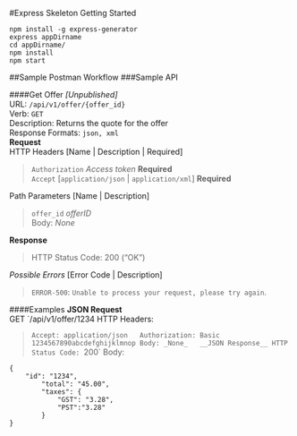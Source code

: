#Express Skeleton Getting Started
```
npm install -g express-generator
express appDirname
cd appDirname/
npm install 
npm start
```
##Sample Postman Workflow
###Sample API

####Get Offer _[Unpublished]_  
URL: `/api/v1/offer/{offer_id}`  
Verb: `GET`  
Description: Returns the quote for the offer  
Response Formats: `json, xml`  
__Request__  
HTTP Headers [Name | Description | Required]  
>`Authorization` _Access token_ __Required__  
`Accept` [`application/json` | `application/xml`] __Required__   

Path Parameters [Name | Description]  
>`offer_id` _offerID_	 
Body: _None_   

__Response__ 
>HTTP Status Code: 200 (“OK”) 

_Possible Errors_ [Error Code | Description]
>`ERROR-500`: `Unable to process your request, please try again`.  

####Examples
__JSON Request__  
GET `/api/v1/offer/1234
HTTP Headers:
> `Accept: application/json  
> Authorization: Basic 1234567890abcdefghijklmnop
Body: _None_  
__JSON Response__
HTTP Status Code: `200`
Body:
```
{
	"id": "1234",
		"total": "45.00",
		"taxes": {
			"GST": "3.28",
			"PST":"3.28"
		}
}
```

